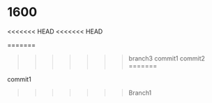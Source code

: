 # 1600
<<<<<<< HEAD
<<<<<<< HEAD

=======
>>>>>>> branch3
commit1
commit2
=======

commit1
>>>>>>> Branch1

